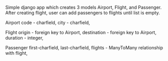 Simple django app which creates 3 models Airport, Flight, and Passenger. After creating flight, user can add passengers to flights until list is empty.

Airport code - charfield, city - charfield,

Flight origin - foreign key to Airport, destination - foreign key to Airport, duration - integer,

Passenger first-charfield, last-charfield, flights - ManyToMany relationship with flight,
